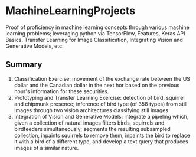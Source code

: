 # MachineLearningProjects
Proof of proficiency in machine learning concepts through various machine learning problems; leveraging python via TensorFlow, Features, Keras API Basics, Transfer Learning for Image Classification, Integrating Vision and Generative Models, etc.

## Summary
1. Classification Exercise: movement of the exchange rate between the US dollar and the Canadian dollar in the next hor based  on the previous hour's information for these securities.
2. Prototyping and Transfer Learning Exercise: detection of bird, squirrel and chipmunk presence; inference of bird type (of 358 types) from still images through two vision architectures classifying still images.
3. Integration of Vision and Generative Models: integrate a pipeling which, given a collection of natural images filters birds, squirrels and birdfeeders simultaneously; segments the resulting subsampled collection, inpaints squirrels to remove them, inpaints the bird to replace it with a bird of a different type, and develop a text query that produces images of a similar nature.
